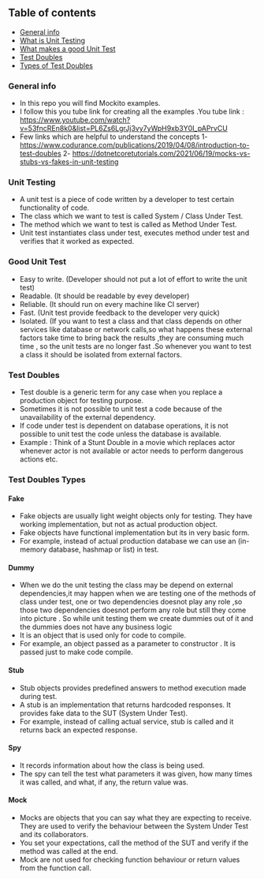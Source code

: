 ## Table of contents
* [General info](#General-info)
* [What is Unit Testing](#Unit-Testing)
* [What makes a good Unit Test](#Good-Unit-Test)
* [Test Doubles](#Test-Doubles)
* [Types of Test Doubles](#Test-Doubles-Types)

### General info
* In this repo you will find Mockito examples.
* I follow this you tube link for creating all the examples .You tube link : https://www.youtube.com/watch?v=53fncREn8k0&list=PL6Zs6LgrJj3vy7yWpH9xb3Y0I_pAPrvCU
* Few links which are helpful to understand the concepts
  1- https://www.codurance.com/publications/2019/04/08/introduction-to-test-doubles
  2- https://dotnetcoretutorials.com/2021/06/19/mocks-vs-stubs-vs-fakes-in-unit-testing

### Unit Testing
* A unit test is a piece of code written by a developer to test certain functionality of code.
* The class which we want to test is called System / Class Under Test.
* The method which we want to test is called as Method Under Test.
* Unit test instantiates class under test, executes method under test and verifies that it worked as expected.

### Good Unit Test
* Easy to write. (Developer should not put a lot of effort to write the unit test)
* Readable. (It should be readable by evey developer)
* Reliable. (It should run on every machine like CI server)
* Fast. (Unit test provide feedback to the developer very quick)
* Isolated. (If you want to test a class and that class depends on other services like database or network calls,so what happens these external factors take time to bring back the results ,they are consuming much time , so the unit tests are no longer fast .So whenever you want to test a class it should be isolated from external factors.

### Test Doubles
* Test double is a generic term for any case when you replace a production object for testing purpose.
* Sometimes it is not possible to unit test a code because of the unavailability of the external dependency.
* If code under test is dependent on database operations, it is not possible to unit test the code unless the database is available.
* Example : Think of a Stunt Double in a movie which replaces actor whenever actor is not available or actor needs to perform dangerous actions etc.

### Test Doubles Types
#### Fake
* Fake objects are usually light weight objects only for testing. They have working implementation, but not as actual production object.
* Fake objects have functional implementation but its in very basic form.
* For example, instead of actual production database we can use an (in-memory database, hashmap or list) in test.
#### Dummy
* When we do the unit testing the class may be depend on external dependencies,it may happen when we are testing one of the methods of class under test, one or two dependencies doesnot play any role ,so those two dependencies doesnot perform any role but still they come into picture . So while unit testing them we create dummies out of it and the dummies does not have any business logic
* It is an object that is used only for code to compile.
* For example, an object passed as a parameter to constructor . It is passed just to make code compile.
#### Stub
* Stub objects provides predefined answers to method execution made during test.
* A stub is an implementation that returns hardcoded responses.
It provides fake data to the SUT (System Under Test).
* For example, instead of calling actual service, stub is called and it returns back an expected response.
#### Spy
* It records information about how the class is being used.
* The spy can tell the test what parameters it was given, how many times it was called, and what, if any, the return value was.
#### Mock
* Mocks are objects that you can say what they are expecting to receive.
They are used to verify the behaviour between the System Under Test and its collaborators.
* You set your expectations, call the method of the SUT and verify if the method was called at the end.
* Mock are not used for checking function behaviour or return values from the function call.